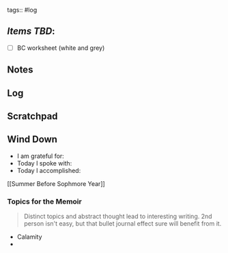 tags:: #log 

## *Items TBD*:
- [ ] BC worksheet (white and grey)
## Notes
## Log
## Scratchpad
## Wind Down
- I am grateful for:
- Today I spoke with:
- Today I accomplished:

[[Summer Before Sophmore Year]]
### Topics for the Memoir
> Distinct topics and abstract thought lead to interesting writing. 2nd person isn't easy, but that bullet journal effect sure will benefit from it.

- Calamity
- 